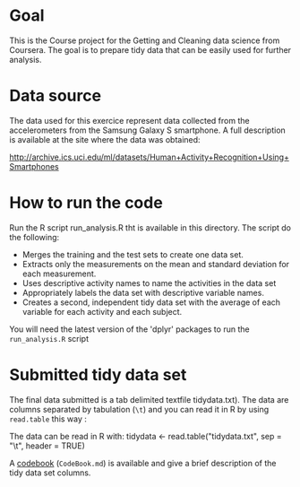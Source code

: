 
# Goal

This is the Course project for the Getting and Cleaning data science from Coursera.
The goal is to prepare tidy data that can be easily used for further analysis. 

# Data source

The data used for this exercice represent data collected from the accelerometers from the Samsung Galaxy S smartphone. 
A full description is available at the site where the data was obtained: 

<http://archive.ics.uci.edu/ml/datasets/Human+Activity+Recognition+Using+Smartphones> 

# How to run the code

Run the R script run_analysis.R tht is available in this directory.
The script do the following:
-	Merges the training and the test sets to create one data set.
-	Extracts only the measurements on the mean and standard deviation for each measurement. 
-	Uses descriptive activity names to name the activities in the data set
-	Appropriately labels the data set with descriptive variable names. 
-	Creates a second, independent tidy data set with the average of each variable for each activity and each subject.

You will need the latest version of the 'dplyr' packages to run the `run_analysis.R` script


# Submitted tidy data set

The final data submitted is a tab delimited textfile tidydata.txt). 
The data are columns separated by tabulation (`\t`) and you can read it in R by using `read.table` this way :

The data can be read in R with:
tidydata <- read.table("tidydata.txt", sep = "\t", header = TRUE)


A [codebook](https://github.com/tdwbiz/Courseproject_tidy_data/blob/master/codebook.md) (`CodeBook.md`) is available 
and give a brief description of the tidy data set columns.
